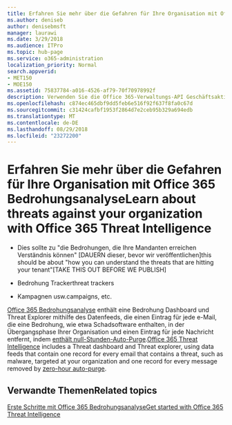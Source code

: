 ```yaml
---
title: Erfahren Sie mehr über die Gefahren für Ihre Organisation mit Office 365 Bedrohungsanalyse
ms.author: deniseb
author: denisebmsft
manager: laurawi
ms.date: 3/29/2018
ms.audience: ITPro
ms.topic: hub-page
ms.service: o365-administration
localization_priority: Normal
search.appverid:
- MET150
- MOE150
ms.assetid: 75837784-a016-4526-af79-70f70978992f
description: Verwenden Sie die Office 365-Verwaltungs-API Geschäftsaktivitätsdienste mit Bedrohungsanalyse.
ms.openlocfilehash: c874ec465dbf9dd5feb6e516f92f637f8fa0c67d
ms.sourcegitcommit: c31424cafbf1953f2864d7e2ceb95b329a694edb
ms.translationtype: MT
ms.contentlocale: de-DE
ms.lasthandoff: 08/29/2018
ms.locfileid: "23272200"
---
```

# <a name="learn-about-threats-against-your-organization-with-office-365-threat-intelligence"></a><span data-ttu-id="fab8d-103">Erfahren Sie mehr über die Gefahren für Ihre Organisation mit Office 365 Bedrohungsanalyse</span><span class="sxs-lookup"><span data-stu-id="fab8d-103">Learn about threats against your organization with Office 365 Threat Intelligence</span></span>

- <span data-ttu-id="fab8d-104">Dies sollte zu "die Bedrohungen, die Ihre Mandanten erreichen Verständnis können" [DAUERN dieser, bevor wir veröffentlichen]</span><span class="sxs-lookup"><span data-stu-id="fab8d-104">this should be about "how you can understand the threats that are hitting your tenant"[TAKE THIS OUT BEFORE WE PUBLISH]</span></span>
  
- <span data-ttu-id="fab8d-105">Bedrohung Tracker</span><span class="sxs-lookup"><span data-stu-id="fab8d-105">threat trackers</span></span>
  
- <span data-ttu-id="fab8d-106">Kampagnen usw.</span><span class="sxs-lookup"><span data-stu-id="fab8d-106">campaigns, etc.</span></span>
  
<span data-ttu-id="fab8d-107">[Office 365 Bedrohungsanalyse](office-365-ti.md) enthält eine Bedrohung Dashboard und Threat Explorer mithilfe des Datenfeeds, die einen Eintrag für jede e-Mail, die eine Bedrohung, wie etwa Schadsoftware enthalten, in der Übergangsphase Ihrer Organisation und einen Eintrag für jede Nachricht entfernt, indem [enthält null-Stunden-Auto-Purge](zero-hour-auto-purge.md).</span><span class="sxs-lookup"><span data-stu-id="fab8d-107">[Office 365 Threat Intelligence](office-365-ti.md) includes a Threat dashboard and Threat explorer, using data feeds that contain one record for every email that contains a threat, such as malware, targeted at your organization and one record for every message removed by [zero-hour auto-purge](zero-hour-auto-purge.md).</span></span>
  
## <a name="related-topics"></a><span data-ttu-id="fab8d-108">Verwandte Themen</span><span class="sxs-lookup"><span data-stu-id="fab8d-108">Related topics</span></span>

[<span data-ttu-id="fab8d-109">Erste Schritte mit Office 365 Bedrohungsanalyse</span><span class="sxs-lookup"><span data-stu-id="fab8d-109">Get started with Office 365 Threat Intelligence</span></span>](get-started-with-ti.md)
  

